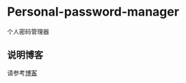 # Personal-password-manager
个人密码管理器

## 说明博客

请参考[博客](https://blog.csdn.net/qq_42213014/article/details/90300756)
